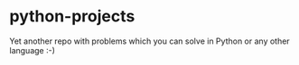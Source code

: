 # python-projects
Yet another repo with problems which you can solve in Python or any other language :-) 
